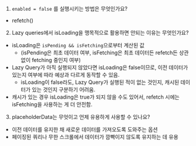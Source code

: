 1. `enabled = false` 를 실행시키는 방법은 무엇인가요?

- refetch()

2. Lazy queries에서 isLoading을 맹목적으로 활용하면 안되는 이유는 무엇인가요?

- isLoading은 `isPending && isFetching`으로부터 계산된 값
  - (isPending은 최초 데이터 여부, isFetching은 최초 데이터든 refetch든 상관없이 fetching 중인지 여부)
- Lazy Query가 아직 실행되지 않았다면 isLoading은 false이므로, 이전 데이터가 있는지 여부에 따라 예상과 다르게 동작할 수 있음.
  - isLoading이 false라도, Lazy Query가 실행된 적이 없는 것인지, 캐시된 데이터가 있는 것인지 구분하기 어려움.
- 캐시가 있는 경우 isLoading은 true가 되지 않을 수도 있어서, refetch 시에는 isFetching을 사용하는 게 더 안전함.

3. placeholderData는 무엇이고 언제 유용하게 사용할 수 있나요?

- 이전 데이터를 유지한 채 새로운 데이터를 가져오도록 도와주는 옵션
- 페이징된 쿼리나 무한 스크롤에서 데이터가 깜빡이지 않도록 유지하는 데 유용
